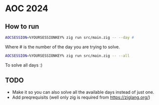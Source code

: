# AOC 2024
## How to run
```bash
AOCSESSION=%YOURSESSIONKEY% zig run src/main.zig -- --day #
```

Where # is the number of the day you are trying to solve.


```bash
AOCSESSION=%YOURSESSIONKEY% zig run src/main.zig -- --all
```
To solve all days :)

## TODO
- Make it so you can also solve all the available days instead of just one.
- Add preqrequisits (well only zig is required from https://ziglang.org/)

